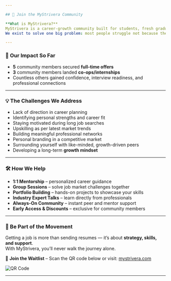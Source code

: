 ```yaml
---

## 🌟 Join the MyStrivera Community

**What is MyStrivera?**  
MyStrivera is a career-growth community built for students, fresh graduates, and job aspirants in IT.  
We exist to solve one big problem: most people struggle not because they lack talent, but because they lack **direction, clarity, and a support network**.

---
```


### 🚀 Our Impact So Far
- **5** community members secured **full-time offers**
- **3** community members landed **co-ops/internships**
- Countless others gained confidence, interview readiness, and professional connections

---

### 💡 The Challenges We Address
- Lack of direction in career planning
- Identifying personal strengths and career fit
- Staying motivated during long job searches
- Upskilling as per latest market trends
- Building meaningful professional networks
- Personal branding in a competitive market
- Surrounding yourself with like-minded, growth-driven peers
- Developing a long-term **growth mindset**

---

### 🛠 How We Help
- **1:1 Mentorship** – personalized career guidance
- **Group Sessions** – solve job market challenges together
- **Portfolio Building** – hands-on projects to showcase your skills
- **Industry Expert Talks** – learn directly from professionals
- **Always-On Community** – instant peer and mentor support
- **Early Access & Discounts** – exclusive for community members

---

### 📌 Be Part of the Movement
Getting a job is more than sending resumes — it’s about **strategy, skills, and support**.  
With MyStrivera, you’ll never walk the journey alone.

📲 **Join the Waitlist** – Scan the QR code below or visit: [mystrivera.com](https://mystrivera.com)

![QR Code](qr-code.png)  <!-- Replace with actual QR code image path -->

---
